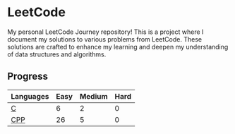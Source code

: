 # LeetCode 

My personal LeetCode Journey repository! This is a project where I document my solutions to various problems from LeetCode. These solutions are crafted to enhance my learning and deepen my understanding of data structures and algorithms.

## Progress

| Languages | Easy | Medium | Hard | 
|-----------------------|------|-----|-----|
| [C](https://github.com/Shrabya35/Leetcode/tree/main/C)                     | 6    | 2   | 0   |
| [CPP](https://github.com/Shrabya35/Leetcode/tree/main/CPP)                      | 26   | 5   | 0   |




